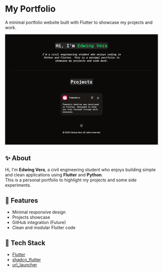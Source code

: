 # My Portfolio

A minimal portfolio website built with Flutter to showcase my projects and work.

![Screenshot of portfolio](assets/screenshots/preview.png)

## ✨ About

Hi, I'm **Edwing Vera**, a civil engineering student who enjoys building simple and clean applications using **Flutter** and **Python**.  
This is a personal portfolio to highlight my projects and some side experiments.

## 🚀 Features

- Minimal responsive design
- Projects showcase
- GitHub integration (Future)
- Clean and modular Flutter code

## 🧠 Tech Stack

- [Flutter](https://flutter.dev/)
- [shadcn_flutter](https://pub.dev/packages/shadcn_flutter)
- [url_launcher](https://pub.dev/packages/url_launcher)